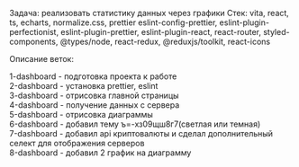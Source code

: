 Задача: реализовать статистику данных через графики
Стек: vita, react, ts, echarts, normalize.css, prettier eslint-config-prettier, eslint-plugin-perfectionist, eslint-plugin-prettier, eslint-plugin-react, react-router, styled-components, @types/node, react-redux, @reduxjs/toolkit, react-icons

Описание веток:

1-dashboard - подготовка проекта к работе  
2-dashboard - установка prettier, eslint  
3-dashboard - отрисовка главной страницы  
4-dashboard - получение данных с сервера  
5-dashboard - отрисовка диаграммы  
6-dashboard - добавил тему ъ=-хз09щш8г7(светлая или темная)  
7-dashboard - добавил api криптовалюты и сделал дополнительный селект для отображения серверов  
8-dashboard - добавил 2 график на диаграмму
